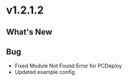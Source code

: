 # v1.2.1.2

## What's New

## Bug
- Fixed Module Not Found Error for PCDeploy
- Updated example config
